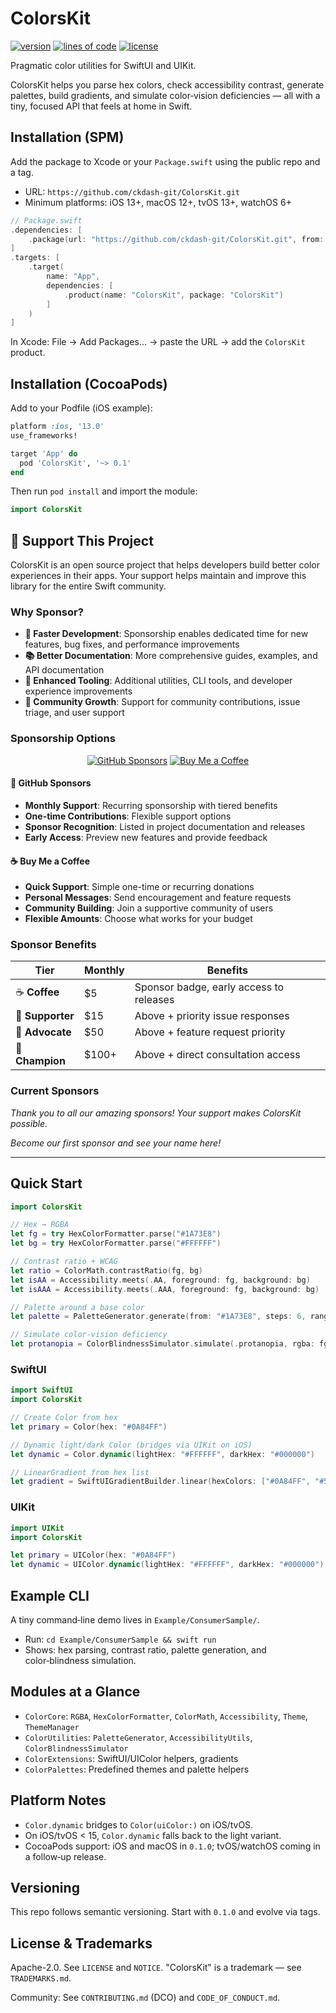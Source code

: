 # ColorsKit

[![version](https://img.shields.io/github/v/tag/ckdash-git/ColorsKit?label=version)](https://github.com/ckdash-git/ColorsKit/tags) [![lines of code](https://tokei.rs/b1/github/ckdash-git/ColorsKit?category=code)](https://github.com/ckdash-git/ColorsKit) [![license](https://img.shields.io/github/license/ckdash-git/ColorsKit)](https://github.com/ckdash-git/ColorsKit/blob/main/LICENSE)

Pragmatic color utilities for SwiftUI and UIKit.

ColorsKit helps you parse hex colors, check accessibility contrast, generate palettes, build gradients, and simulate color‑vision deficiencies — all with a tiny, focused API that feels at home in Swift.

## Installation (SPM)
Add the package to Xcode or your `Package.swift` using the public repo and a tag.

- URL: `https://github.com/ckdash-git/ColorsKit.git`
- Minimum platforms: iOS 13+, macOS 12+, tvOS 13+, watchOS 6+

```swift
// Package.swift
.dependencies: [
    .package(url: "https://github.com/ckdash-git/ColorsKit.git", from: "0.1.2")
]
.targets: [
    .target(
        name: "App",
        dependencies: [
            .product(name: "ColorsKit", package: "ColorsKit")
        ]
    )
]
```

In Xcode: File → Add Packages… → paste the URL → add the `ColorsKit` product.

## Installation (CocoaPods)
Add to your Podfile (iOS example):

```ruby
platform :ios, '13.0'
use_frameworks!

target 'App' do
  pod 'ColorsKit', '~> 0.1'
end
```

Then run `pod install` and import the module:

```swift
import ColorsKit
```

## 💖 Support This Project

ColorsKit is an open source project that helps developers build better color experiences in their apps. Your support helps maintain and improve this library for the entire Swift community.

### Why Sponsor?

- **🚀 Faster Development**: Sponsorship enables dedicated time for new features, bug fixes, and performance improvements
- **📚 Better Documentation**: More comprehensive guides, examples, and API documentation
- **🔧 Enhanced Tooling**: Additional utilities, CLI tools, and developer experience improvements
- **🌟 Community Growth**: Support for community contributions, issue triage, and user support

### Sponsorship Options

<div align="center">

[![GitHub Sponsors](https://img.shields.io/badge/GitHub-Sponsors-ff69b4?style=for-the-badge&logo=github)](https://github.com/sponsors/ckdash-git)
[![Buy Me a Coffee](https://img.shields.io/badge/Buy%20Me%20a%20Coffee-Support-orange?style=for-the-badge&logo=buy-me-a-coffee)](https://buymeacoffee.com/ckdash)

</div>

#### 🎯 GitHub Sponsors
- **Monthly Support**: Recurring sponsorship with tiered benefits
- **One-time Contributions**: Flexible support options
- **Sponsor Recognition**: Listed in project documentation and releases
- **Early Access**: Preview new features and provide feedback

#### ☕ Buy Me a Coffee
- **Quick Support**: Simple one-time or recurring donations
- **Personal Messages**: Send encouragement and feature requests
- **Community Building**: Join a supportive community of users
- **Flexible Amounts**: Choose what works for your budget

### Sponsor Benefits

| Tier | Monthly | Benefits |
|------|---------|----------|
| ☕ **Coffee** | $5 | Sponsor badge, early access to releases |
| 🌟 **Supporter** | $15 | Above + priority issue responses |
| 🚀 **Advocate** | $50 | Above + feature request priority |
| 💎 **Champion** | $100+ | Above + direct consultation access |

### Current Sponsors

*Thank you to all our amazing sponsors! Your support makes ColorsKit possible.*

<!-- SPONSORS_START -->
*Become our first sponsor and see your name here!*
<!-- SPONSORS_END -->

---

## Quick Start
```swift
import ColorsKit

// Hex → RGBA
let fg = try HexColorFormatter.parse("#1A73E8")
let bg = try HexColorFormatter.parse("#FFFFFF")

// Contrast ratio + WCAG
let ratio = ColorMath.contrastRatio(fg, bg)
let isAA = Accessibility.meets(.AA, foreground: fg, background: bg)
let isAAA = Accessibility.meets(.AAA, foreground: fg, background: bg)

// Palette around a base color
let palette = PaletteGenerator.generate(from: "#1A73E8", steps: 6, range: 0.25)

// Simulate color‑vision deficiency
let protanopia = ColorBlindnessSimulator.simulate(.protanopia, rgba: fg)
```

### SwiftUI
```swift
import SwiftUI
import ColorsKit

// Create Color from hex
let primary = Color(hex: "#0A84FF")

// Dynamic light/dark Color (bridges via UIKit on iOS)
let dynamic = Color.dynamic(lightHex: "#FFFFFF", darkHex: "#000000")

// LinearGradient from hex list
let gradient = SwiftUIGradientBuilder.linear(hexColors: ["#0A84FF", "#5E5CE6"]) 
```

### UIKit
```swift
import UIKit
import ColorsKit

let primary = UIColor(hex: "#0A84FF")
let dynamic = UIColor.dynamic(lightHex: "#FFFFFF", darkHex: "#000000")
```

## Example CLI
A tiny command‑line demo lives in `Example/ConsumerSample/`.

- Run: `cd Example/ConsumerSample && swift run`
- Shows: hex parsing, contrast ratio, palette generation, and color‑blindness simulation.

## Modules at a Glance
- `ColorCore`: `RGBA`, `HexColorFormatter`, `ColorMath`, `Accessibility`, `Theme`, `ThemeManager`
- `ColorUtilities`: `PaletteGenerator`, `AccessibilityUtils`, `ColorBlindnessSimulator`
- `ColorExtensions`: SwiftUI/UIColor helpers, gradients
- `ColorPalettes`: Predefined themes and palette helpers

## Platform Notes
- `Color.dynamic` bridges to `Color(uiColor:)` on iOS/tvOS.
- On iOS/tvOS < 15, `Color.dynamic` falls back to the light variant.
- CocoaPods support: iOS and macOS in `0.1.0`; tvOS/watchOS coming in a follow‑up release.

## Versioning
This repo follows semantic versioning. Start with `0.1.0` and evolve via tags.

## License & Trademarks
Apache-2.0. See `LICENSE` and `NOTICE`. "ColorsKit" is a trademark — see `TRADEMARKS.md`.

Community: See `CONTRIBUTING.md` (DCO) and `CODE_OF_CONDUCT.md`.
